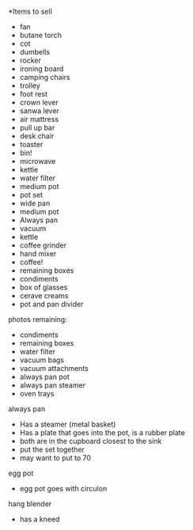 \*Items to sell

- fan
- butane torch
- cot
- dumbells
- rocker
- ironing board
- camping chairs
- trolley
- foot rest
- crown lever
- sanwa lever
- air mattress
- pull up bar
- desk chair
- toaster
- bin!
- microwave
- kettle
- water filter
- medium pot
- pot set
- wide pan
- medium pot
- Always pan
- vacuum
- kettle
- coffee grinder
- hand mixer
- coffee!
- remaining boxes
- condiments
- box of glasses
- cerave creams
- pot and pan divider

photos remaining:

- condiments
- remaining boxes
- water filter
- vacuum bags
- vacuum attachments
- always pan pot
- always pan steamer
- oven trays

always pan

- Has a steamer (metal basket)
- Has a plate that goes into the pot, is a rubber plate
- both are in the cupboard closest to the sink
- put the set together
- may want to put to 70

egg pot

- egg pot goes with circulon

hang blender

- has a kneed
